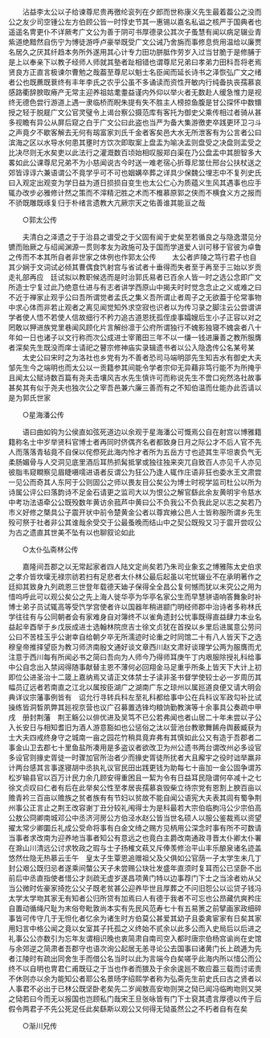 <!-- { "loadSidebar": true } -->
　　沾益李太公以子给谏尊尼贵再徼纶衮列在夕郎而世称康义先生最着葢公之没而公之友少司空锺公左方伯顾公皆一时惇史节其一惠锡以嘉名私谥之核严于国典者也遥遥名冑更仆不详厥考广文公为善于阴可书厚德录公其次子蚤慧有闻以病足辍业青紫道绝黯然自伤宁为博徒游呼卢豪举既受广文公诫乃舍旃而事修息赀用温给以廉贾名居久之厌其纤趋本务所外遂用其心计专力田功胼胝作劳岁入过当甘脆于是修脯于是上以奉亲下以教子经师人师就其塾者趾相错也谓尊尼兄弟曰孝弟力田科吾将老焉贤良方正直言极谏尔曹勉之哉葢至尊尼以魁士名臣闻而延长诗书之泽恢弘广文之绪者公也既藨既蔉终有丰年李氏之农乎公虽不多诵读而资性开敏内行纯备执丧孺慕哀感路衢辞腴取瘠产无常主迎养祖姑耄耋益谨内外仰以举火者无数赴人缓急惟力是视终无德色尝行游道上遇一隶临桥而睨朱提有失不胜主人榜掠鱼腹是甘公探怀中数镮授之轻于脱屣广文公官灵璧令上谒台察公摄范库有客托为御史父乘传相过者骑从甚多视瞻有异公从屏后窥之白于广文公曰此盗也当严为备大集游徼吏卒践更环卫刁斗之声竟夕不歇客解去无何有刼富家刘氏千金者客矣邑大水无所泄客有为公言者公曰滨海之区以水导水何患其壅时方饮次即取案上盘盂为喻决盂则盘受之决盘则盂受之比决尽则无水矣吏以此法行之灌溉数百顷始相叹服郑白渠在乃公盘盂中其胆智多大畧如此公课尊尼兄弟不为小慈闻说古今时送一难老宿心折尊尼筮仕邢台公扶杖送之郊皆谆谆六兼语谓公不竟学乎可不可也姻媾卒葬之详具少保魏公埋志中不复列史氏曰入观定出观变为学日益为道日损损自变生也太公仁心为质蕴义生风其遇事也应手辄办改步必雅修计然之策而不滓精汜胜之术而不椎慕原郭之侠而不横食义方之报而不骄既雕既琢复归于朴绪言遗教大亢厥宗天之佑善谁其能亘之哉 

　　○郭太公传 

　　夫清白之泽遗之于于治县之谱受之于父固有闻于史矣至若循良之与隐逸潜见分镳而贻厥之与绍闻渊源一贯则孝友为政施可及于国而学道爱人训可移于官彼为卓鲁之传而不本其所自者非世家之体例也作郭太公传 
　　太公者庐陵之笃行君子也自其少娴于文词试必倾其曹偶食饩射宫与省试者十垂得而失者至于再至于三始以岁贡走礼部再应　廷试拟以教职候选而是时治郭氏易者已百余人皆一时之选公念即广文所造士宁复过此乃绝意仕进与有志者讲学西原山中揭夫时时觉念念止之义或难之曰不近于禅家止观乎公曰吾所谓觉者孟氏之集义吾所谓止者周子之无欲葢于伦常事物中求心体而非若止观者之离见闻觉知外求空寂也识者以为传习录之脚注云公尝谓讲学者使人悟不若使人信故细行不矜力追古道恩抚孤侄虔事孀嫂后生小子正容以对之罔敢以狎进族党里巷闻风顾化片言解纷凛于公府所谓独行不媿影独寝不媿衾者八十年如一日也诸子以文行称而次公成进士宰莆田三年不以一缣一钱进廉善之教所服膺者深矣先生既没而庠士请祀之瞽宗修神庙实录辑遗书者以公入隐逸传公名某号某 
　　太史公曰宋时之为洛社也乡党有为不善者恐司马端明邵先生知吉水有御史大夫邹先生今之端明也而太公以一贡籍参其间能令学者宗仰无异藉非笃行能不为所掩乎且闻太公赋诗数百篇有尧夫击壤风吉水先生慎许可而称说先生不啻口宛然洛社故事甚矣其有似于尧夫也独次公之宰吾邑兼六廉三善而有之不知伯温而仕能办此否请以是为郭氏世家 

　　○星海潘公传 

　　语曰曲如钩为公侯直如弦死道边以余观于星海潘公可慨焉公自在射宫以博雅籍籍称名士中岁举贤科官博士者再同时侪偶齐名者都致身日月之际公才不后人官不先人而落落青毡竟不自保以侘傺死此海内怜才者所为五岳方寸也迹其生平坦衷负气无柔肠媚骨与人交洞见底里酒后耳热抓髯抵掌或独往独来突兀自致百人亦见千人亦见彼脂韦窥瞷察见眉睫嗫嚅进语者反谓公为狂公乃逢人辄作庄语非狂也委水王文肃尝一见公而奇其人东阿于公则固公之师以畏友目公矣公为博士时视学监司杜公以所为诗属公评公曰落韵诗不足金石请更之监司大以为恨公之解官繇此余友黄明宇令慈水中考功法语牵公公既殁数年黄访余菰芦中黄曰公不负我公不负我此足以志之矣若乃市义好修之槩具公子震开状中前令楚黄金公者以尊宾飨公邑人士皆称服所谓乡先生殁可祭于社者非公其谁哉余受交于公最蚤晚而结山中之契公既殁又习于震开尝叹公为古之遗直其世美不坠有以也聊叙论如此 

　　○太仆弘斋林公传 

　　嘉隆间吾郡之以无常起家者四人陆文定尚矣若乃朱司业象玄之博雅陈太史伯求之孝介皆坎壈无禄宗祊若扫有足悲者太仆林公最后起虽以宅忧辍业不在承明著作之廷抑其致身九列疏恩三世登年载德天廸子保得全全昌公复何憾而犹以未究公之用为惜呜呼此可以观公矣公之先上海人徙华亭为华亭名家公生而早慧骈语响答舞象时补博士弟子员试辄高等受饩学宫使者许以国器年稍进颛门明经师郡中治诗者多称林氏学往往有与公同朝者会有家难身自对簿终不以雀角遗封公忧事既得直益肆力本业名益起辛酉举于乡戊辰成进士选翰林院庶吉士徐文贞犹在首揆以乡里后进属意公劳问公曰不苦桂玉乎公谢幸自给朝夕卒无所濡迹时论重之时同馆二十有八人皆天下之选穆皇帝推择望臣为教习师济南殷文通好谈文章西川赵文肃好谈理学公两为服膺而尤注意于西川每有所闻必书之简曰吾向为人师今乃得师耳庚午丁内艰服除授礼科给事中公自念出入禁闼得随事献替主恩不薄何必回翔金马足重乎所条上皆天下大计上初即位公进圣治十二箴上嘉纳焉又请正文体禁士子读非圣书督学使较士必一岁周历其幅员辽远者若南直之江北以属按臣湖广之湖南广东之琼州以属廵道良便又请大明会典详议宗藩事例皆有　诏允行寻转兵科左至礼科都给事中公在兵科议军政勾补比试操练皆洞晳夙弊其廵视京营也议广召募置选锋均粮饷勤教演等十余事具公奏疏中甲戌　册封荆藩　荆王觞公以俳优进及吴笃不已公若弗闻也者山居二十年未尝以子公入长安日与相知耆旧为酒人游意豁如也公惩俗之汰以营池台教歌舞餙舟舆薮臧获为士大夫四戒终身守之城南一亩之园花竹稍具竟弃弗有其慎如此公又有造于吾郡者二事金山卫去郡七十里鱼盐所凑用是多盗议者欲改卫为州公遗书两台谓改州必多设官多设官则掾史胥徒一时骤加官所治者少而掾史胥徒所扰者大且廨宇之役时诎举羸非计两台感其言事遂寝胡中丞执礼议官民田出践更钱为助每七十亩加一金公固争谓苏松岁输县官以百万计民力余几顾安得重困且一絜为令有日益耳民隐谓何卒减十之七徐文贞叹曰仁者有后在此举矣公性至孝居丧孺慕哀毁柴立待宗党有恩割上腴百亩以赡青衿三百亩以赡族之贫者族有有节妇以贫故不能自闻公语宪大夫表其闾有蜀争荆州事公正言止之荆王改容谢丁丑分较礼闱得士为是科最若大宗伯临朐冯公少宗伯高公敖公冏卿南城邓公中丞济河房公方伯泾水赵公皆当世名硕人以服公鉴裁焉以资望擢太常少卿圜丘礼成公受命将事有白金文绮之赐方见柄用公深念时事有所不可数请当事者求改南为迎养地当事者知公有意远之也竟白主爵改南通政寻晋太仆卿太仆署在滁山川清远公讨求牧政之瑕与士子扬榷文萟又斥俸羡修治平山丰乐酿泉诸名迹盖悠然仕隐无热慕云壬午　皇太子生覃恩追赠祖父及父俱如公官荫一子太学生未几丁封公艰公既归忌者遂乘间螫公天子未尝赐公玦壮发盛年直须时复耳而公已坚卧不出前后中丞直指使者惜公才剡疏无虚岁遂昌项黄门特以边事荐门下士之当涂者劝从父当公微时佐豪家掎扢公父子既老贫甚公迎养毕世且厚葬之不问旧怨公以讼贷子钱冯太学太学圽其家无有知者公归所贷有加焉曰人有德于我者不可忘也公昂藏伉爽矜庄自置动循绳尺耻为末俗夸毗敦尚本实有先民风范寿七十有五易箦之前擘画家政细碎事皆可传守几于无怛化者忆余为诸生时方伯莫公甚爱其幼子且委禽宦家有日矣其家用妇言中格公闻之竟以女室其子托孤之义终始不贰余以此多公而入史局后以后进之礼事公公亦数引为忘年友谓相识晚也衷简肃自南司空入都时唐宗伯杨宫谕尚在史馆与余郊逆之简肃者吾郡守也语次询公起居无恙寻论公去国事曰诸黄门长上疏逓为先者江陵时有疏出同舍生手而借公名当时以此为言端今白矣嗟乎此海内所以惜公而公终不以自明也冑君仁甫既征之于当也作者而猥及于余余逡廵不敢应葢三载而讨诺责不休则亦以余为能知公者耶公名景旸字绍熙学者称为弘斋先生前史氏曰古之贤者以人事君不必出于已林公既坚卧老矣先二岁闻敖高安圽则哭之恸已闻冯临昫圽则又哭之恸若曰今而无以报国也岂顾私门哉宋王旦张咏皆有门下士裒其遗言厚德以传于后假令两君子不先公死足任此矣繇斯以观公又何得无恸虽然公之不朽者自有在矣 

　　○渐川兄传 

